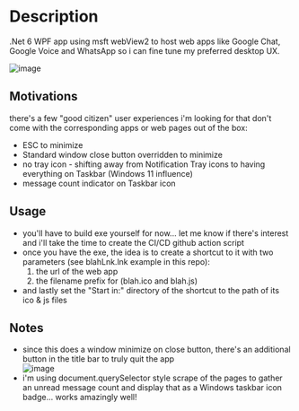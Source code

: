 # Description
.Net 6 WPF app using msft webView2 to host web apps like Google Chat, Google Voice and WhatsApp so i can fine tune my preferred desktop UX.

![image](https://user-images.githubusercontent.com/6301228/164066607-777a8b53-3c32-4214-b294-fb62047a2195.png)


## Motivations
there's a few "good citizen" user experiences i'm looking for that don't come with the corresponding apps or web pages out of the box:
- ESC to minimize
- Standard window close button overridden to minimize
- no tray icon - shifting away from Notification Tray icons to having everything on Taskbar (Windows 11 influence)
- message count indicator on Taskbar icon

## Usage
- you'll have to build exe yourself for now... let me know if there's interest and i'll take the time to create the CI/CD github action script
- once you have the exe, the idea is to create a shortcut to it with two parameters (see blahLnk.lnk example in this repo):
  1. the url of the web app
  2. the filename prefix for (blah.ico and blah.js)
- and lastly set the "Start in:" directory of the shortcut to the path of its ico & js files

## Notes
- since this does a window minimize on close button, there's an additional button in the title bar to truly quit the app<br/>
  ![image](https://user-images.githubusercontent.com/6301228/137362283-e9df8bf1-38df-40f5-8f42-efcdce31a9fa.png)
- i'm using document.querySelector style scrape of the pages to gather an unread message count and display that as a Windows taskbar icon badge... works amazingly well!
